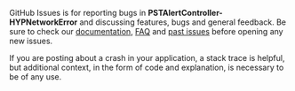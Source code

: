 GitHub Issues is for reporting bugs in **PSTAlertController-HYPNetworkError** and discussing features, bugs and general feedback. Be sure to check our [documentation](http://cocoadocs.org/docsets/PSTAlertController-HYPNetworkError), [FAQ](https://github.com/hyperoslo/PSTAlertController-HYPNetworkError/wiki/FAQ) and [past issues](https://github.com/hyperoslo/PSTAlertController-HYPNetworkError/issues?state=closed) before opening any new issues.

If you are posting about a crash in your application, a stack trace is helpful, but additional context, in the form of code and explanation, is necessary to be of any use.
